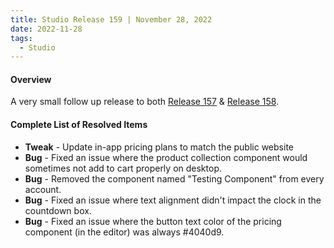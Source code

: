 ```yaml
---
title: Studio Release 159 | November 28, 2022
date: 2022-11-28
tags:
  - Studio
---
```


#### Overview

A very small follow up release to
both [Release 157](https://support.unstack.com/hc/en-us/articles/11255067462935) & [Release 158](https://support.unstack.com/hc/en-us/articles/11573826447639).

#### Complete List of Resolved Items

* **Tweak** - Update in-app pricing plans to match the public website
* **Bug** - Fixed an issue where the product collection component would sometimes not add to cart properly on desktop.
* **Bug** - Removed the component named "Testing Component" from every account.
* **Bug** - Fixed an issue where text alignment didn't impact the clock in the countdown box.
* **Bug** - Fixed an issue where the button text color of the pricing component (in the editor) was always #4040d9.
